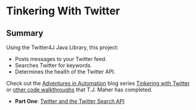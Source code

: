 # Tinkering With Twitter

## Summary
Using the Twitter4J Java Library, this project:
* Posts messages to your Twitter feed.
* Searches Twitter for keywords.
* Determines the health of the Twitter API.


Check out the [Adventures in Automation](http://tjmaher.com/) blog series [Tinkering with Twitter](http://www.tjmaher.com/2017/10/tinkering-with-twitter-1.html) or [other code walkthroughs](http://www.tjmaher.com/p/programming-projects.html) that T.J. Maher has completed.
* **Part One**: [Twitter and the Twitter Search API](http://www.tjmaher.com/2017/10/tinkering-with-twitter-1.html)

